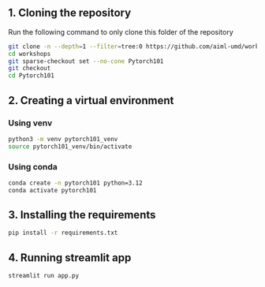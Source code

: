 ## 1. Cloning the repository

Run the following command to only clone this folder of the repository
```bash
git clone -n --depth=1 --filter=tree:0 https://github.com/aiml-umd/workshops.git
cd workshops
git sparse-checkout set --no-cone Pytorch101
git checkout
cd Pytorch101
```

## 2. Creating a virtual environment
### Using venv
```bash
python3 -m venv pytorch101_venv
source pytorch101_venv/bin/activate
```
### Using conda
```bash
conda create -n pytorch101 python=3.12
conda activate pytorch101
```

## 3. Installing the requirements
```bash
pip install -r requirements.txt
```

## 4. Running streamlit app
```bash
streamlit run app.py
```